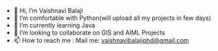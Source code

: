 - 👋 Hi, I’m Vaishnavi Balaji
- 👀 I’m comfortable with Python(will upload all my projects in few days)
- 🌱 I’m currently learning Java
- 💞️ I’m looking to collaborate on GIS and AIML Projects
- 📫 How to reach me : Mail me: vaishnavibalajiphd@gmail.com


<!---
vaishnavibalaji2018/vaishnavibalaji2018 is a ✨ special ✨ repository because its `README.md` (this file) appears on your GitHub profile.
You can click the Preview link to take a look at your changes.
--->
